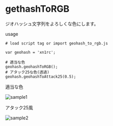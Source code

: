 # gethashToRGB
ジオハッシュ文字列をよろしくな色にします。

usage
```
# load script tag or import geohash_to_rgb.js

var geohash = 'xn1rc';

# 適当な色
geohash.geohashToRGB();
# アタック25な色(透過)
geohash.geohashToAttack25(0.5);

```

適当な色

![sample1](https://user-images.githubusercontent.com/1971086/46902639-949d7a00-cf03-11e8-8056-37159b84e9c1.png)


アタック25風

![sample2](https://user-images.githubusercontent.com/1971086/46902625-5dc76400-cf03-11e8-9495-310ec6c8b0dd.png)
